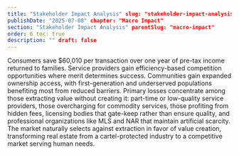 ```yaml
---
title: "Stakeholder Impact Analysis" slug: "stakeholder-impact-analysis"
publishDate: "2025-07-08" chapter: "Macro Impact"
section: "Stakeholder Impact Analysis" parentSlug: "macro-impact"
order: 6 toc: true
description: "" draft: false
---
```

Consumers save $60,010 per transaction over one year of pre-tax income returned to families. Service providers gain efficiency-based competition opportunities where merit determines success. Communities gain expanded ownership access, with first-generation and underserved populations benefiting most from reduced barriers.
Primary losses concentrate among those extracting value without creating it: part-time or low-quality service providers, those overcharging for commodity services, those profiting from hidden fees, licensing bodies that gate-keep rather than ensure quality, and professional organizations like MLS and NAR that maintain artificial scarcity. The market naturally selects against extraction in favor of value creation, transforming real estate from a cartel-protected industry to a competitive market serving human needs.